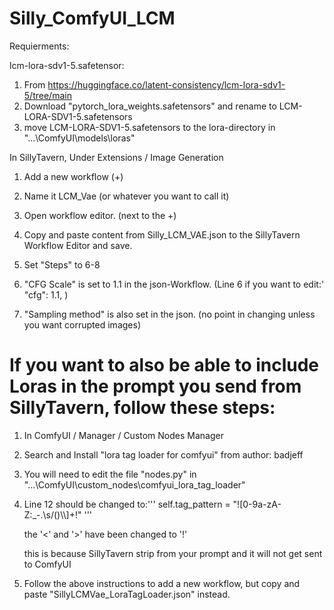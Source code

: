 # Silly_ComfyUI_LCM

Requierments:

  lcm-lora-sdv1-5.safetensor:
  1. From https://huggingface.co/latent-consistency/lcm-lora-sdv1-5/tree/main
  2. Download "pytorch_lora_weights.safetensors" and rename to LCM-LORA-SDV1-5.safetensors
  3. move LCM-LORA-SDV1-5.safetensors to the lora-directory in "...\ComfyUI\models\loras\"


In SillyTavern, Under Extensions / Image Generation

  1. Add a new workflow (+)
  
  2. Name it LCM_Vae (or whatever you want to call it)
  
  3. Open workflow editor. (next to the +)
  
  4. Copy and paste content from Silly_LCM_VAE.json to the SillyTavern Workflow Editor and save.

  5. Set "Steps" to 6-8

  6. "CFG Scale" is set to 1.1 in the json-Workflow. (Line 6 if you want to edit:' "cfg": 1.1, )

  7. "Sampling method" is also set in the json. (no point in changing unless you want corrupted images)

# If you want to also be able to include Loras in the prompt you send from SillyTavern, follow these steps:

  1. In ComfyUI / Manager / Custom Nodes Manager

  2. Search and Install "lora tag loader for comfyui" from author: badjeff

  3. You will need to edit the file "nodes.py" in "...\ComfyUI\custom_nodes\comfyui_lora_tag_loader\"

  4. Line 12 should be changed to:'''
       self.tag_pattern = "\![0-9a-zA-Z\:\_\-\.\s\/\(\)\\\\]+\!"
     '''
     
       the '<' and '>' have been changed to '!'
     
       this is because SillyTavern strip <tags> from your prompt and it will not get sent to ComfyUI

  6. Follow the above instructions to add a new workflow, but copy and paste "SillyLCMVae_LoraTagLoader.json" instead.
